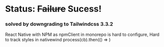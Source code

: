 # Status: ~~Failure~~ Sucess!
### solved by downgrading to Tailwindcss 3.3.2

React Native with NPM as npmClient in monorepo is hard to configure,
Hard to track styles in nativewind
process(cb).then(() => <RenderPage />)
